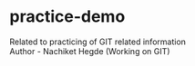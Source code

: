 # practice-demo

Related to practicing of GIT related information 
<br>
Author - Nachiket Hegde (Working on GIT)
